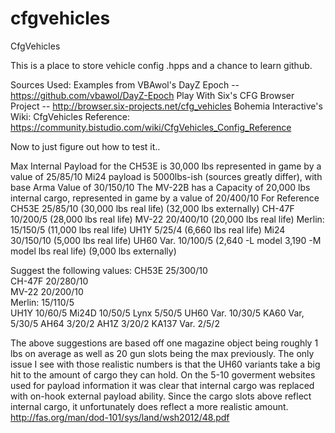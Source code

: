 cfgvehicles
===========

CfgVehicles

This is a place to store vehicle config .hpps and a chance to learn github. 

Sources Used: 
Examples from VBAwol's DayZ Epoch -- https://github.com/vbawol/DayZ-Epoch
Play With Six's CFG Browser Project -- http://browser.six-projects.net/cfg_vehicles
Bohemia Interactive's Wiki:
			CfgVehicles Reference: https://community.bistudio.com/wiki/CfgVehicles_Config_Reference
			
Now to just figure out how to test it..

Max Internal Payload for the CH53E  is 30,000 lbs represented in game by a value of 25/85/10 
Mi24 payload is 5000lbs-ish (sources greatly differ), with base Arma Value of 30/150/10
The MV-22B has a Capacity of 20,000 lbs internal cargo, represented in game by a value of 20/400/10
For Reference 	CH53E	25/85/10	(30,000 lbs real life) (32,000 lbs externally)
					CH-47F 	10/200/5  	(28,000 lbs real life)
					MV-22	20/400/10	(20,000 lbs real life)
					Merlin: 15/150/5 	(11,000 lbs real life)
					UH1Y	5/25/4		(6,660  lbs real life)
					Mi24	30/150/10	(5,000 lbs real life)
				UH60 Var.	10/100/5	(2,640 	-L model 3,190 -M model lbs real life) (9,000 lbs externally)
	
Suggest the following values: 
					CH53E	25/300/10	
					CH-47F 	20/280/10  	
					MV-22	20/200/10	
					Merlin: 15/110/5 	
					UH1Y	10/60/5	
					Mi24D	10/50/5	
					Lynx	5/50/5
				UH60 Var.	10/30/5
				KA60 Var,	5/30/5
					AH64	3/20/2
					AH1Z	3/20/2
				KA137 Var.	2/5/2
				
The above suggestions are based off one magazine object being roughly 1 lbs on average as 
well as 20 gun slots being the max previously. 
The only issue I see with those realistic numbers is that the UH60 variants take a big hit
to the amount of cargo they can hold. On the 5-10 goverment websites used for payload information
it was clear that internal cargo was replaced with on-hook external payload ability. 
Since the cargo slots above reflect internal cargo, it unfortunately does reflect a more 
realistic amount. 
http://fas.org/man/dod-101/sys/land/wsh2012/48.pdf

